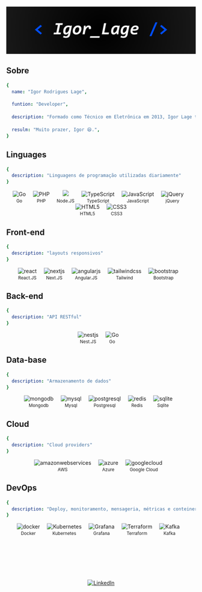 <div align="center" id="image_tema">

![igor_lage_banner](/src/img/4.png)

</div>


## Sobre
```yml
{
  name: "Igor Rodrigues Lage",

  funtion: "Developer",

  description: "Formado como Técnico em Eletrônica em 2013, Igor Lage tinha o hob de programar e criar aplicações pessoais para ajuda-lo no dia-a-dia. Em 2018 comercializou seu primeiro site de vendas construido em PHP, HTML, CSS e JavaScript. Decidido a seguir sua paixão, fez a transição de carreira em 2022 quando lanço-se no mercado em busca da primeira oprtunidade como desenvolvedor profissional. Amante de conhecimento prático e perfeccionista, tem a insassiável vontade de desenvolver soluções de software para os problemas do mundo real, desafiando-se constantemente para criar aplicações alto nível com tecnoligas modernas.",

  resulm: "Muito prazer, Igor 😆.",
}
```

<!-- badges https://github.com/Ileriayo/markdown-badges -->
<!-- icons https://devicon.dev/ -->

## Linguages
```yml
{
  description: "Linguagens de programação utilizadas diariamente"
}
```
<div align="center">
  <div style="display: inline-block; margin-right: 15px; text-align: center;">
    <img src="https://cdn.jsdelivr.net/gh/devicons/devicon/icons/go/go-original-wordmark.svg" alt="Go" height="40">
    <br/>
    <small>Go</small>
  </div>
  <div style="display: inline-block; margin-right: 15px; text-align: center;">
    <img src="https://cdn.jsdelivr.net/gh/devicons/devicon/icons/php/php-original.svg" alt="PHP" height="40">
    <br/>
    <small>PHP</small>
  </div>
  <div style="display: inline-block; margin-right: 15px; text-align: center;">
    <img src="https://cdn.jsdelivr.net/gh/devicons/devicon/icons/nodejs/nodejs-original.svg" />
    <br/>
    <small>Node.JS</small>
  </div>
  <div style="display: inline-block; margin-right: 15px; text-align: center;">
    <img src="https://cdn.jsdelivr.net/gh/devicons/devicon/icons/typescript/typescript-original.svg" alt="TypeScript" height="40">
    <br/>
    <small>TypeScript</small>
  </div>
  <div style="display: inline-block; margin-right: 15px; text-align: center;">
    <img src="https://cdn.jsdelivr.net/gh/devicons/devicon/icons/javascript/javascript-original.svg" alt="JavaScript" height="40">
    <br/>
    <small>JavaScript</small>
  </div>
  <div style="display: inline-block; margin-right: 15px; text-align: center;">
    <img src="https://cdn.jsdelivr.net/gh/devicons/devicon/icons/jquery/jquery-original.svg" alt="jQuery" height="40">
    <br/>
    <small>jQuery</small>
  </div>
  <div style="display: inline-block; margin-right: 15px; text-align: center;">
    <img src="https://cdn.jsdelivr.net/gh/devicons/devicon/icons/html5/html5-original.svg" alt="HTML5" height="40">
    <br/>
    <small>HTML5</small>
  </div>
  <div style="display: inline-block; text-align: center;">
    <img src="https://cdn.jsdelivr.net/gh/devicons/devicon/icons/css3/css3-original.svg" alt="CSS3" height="40">
    <br/>
    <small>CSS3</small>
  </div>
</div>



## Front-end
```yml
{
  description: "layouts responsivos"
}
```
<div align="center">
  <div style="display: inline-block; margin-right: 15px; text-align: center;">
    <img src="https://cdn.jsdelivr.net/gh/devicons/devicon/icons/react/react-original.svg" alt="react" height="40">
    <br/>
    <small>React.JS</small>
  </div>
  <div style="display: inline-block; margin-right: 15px; text-align: center;">
    <img src="https://cdn.jsdelivr.net/gh/devicons/devicon/icons/nextjs/nextjs-original.svg" alt="nextjs" height="40">
    <br/>
    <small>Next.JS</small>
  </div>
  <div style="display: inline-block; margin-right: 15px; text-align: center;">
    <img src="https://cdn.jsdelivr.net/gh/devicons/devicon/icons/angularjs/angularjs-original.svg" alt="angularjs" height="40">
    <br/>
    <small>Angular.JS</small>
  </div>
  <div style="display: inline-block; margin-right: 15px; text-align: center;">
    <img src="https://cdn.jsdelivr.net/gh/devicons/devicon/icons/tailwindcss/tailwindcss-plain.svg" alt="tailwindcss" height="40">
    <br/>
    <small>Tailwind</small>
  </div>
  <div style="display: inline-block; margin-right: 15px; text-align: center;">
    <img src="https://cdn.jsdelivr.net/gh/devicons/devicon/icons/bootstrap/bootstrap-original.svg" alt="bootstrap" height="40">
    <br/>
    <small>Bootstrap</small>
  </div>
</div>


## Back-end
```yml
{
  description: "API RESTful"
}
```
<div align="center">
  <div style="display: inline-block; margin-right: 15px; text-align: center;">
    <img src="https://cdn.jsdelivr.net/gh/devicons/devicon/icons/nestjs/nestjs-plain.svg" alt="nestjs" height="40">
    <br/>
    <small>Nest.JS</small>
  </div>
  <div style="display: inline-block; margin-right: 15px; text-align: center;">
    <img src="https://cdn.jsdelivr.net/gh/devicons/devicon/icons/go/go-original-wordmark.svg" alt="Go" height="40">
    <br/>
    <small>Go</small>
  </div>

</div>


## Data-base
```yml
{
  description: "Armazenamento de dados"
}
```
<div align="center">
  <div style="display: inline-block; margin-right: 15px; text-align: center;">
    <img src="https://cdn.jsdelivr.net/gh/devicons/devicon/icons/mongodb/mongodb-original.svg" alt="mongodb" height="40">
    <br/>
    <small>Mongodb</small>
  </div>
  <div style="display: inline-block; margin-right: 15px; text-align: center;">
    <img src="https://cdn.jsdelivr.net/gh/devicons/devicon/icons/mysql/mysql-original.svg" alt="mysql" height="40">
    <br/>
    <small>Mysql</small>
  </div>
  <div style="display: inline-block; margin-right: 15px; text-align: center;">
    <img src="https://cdn.jsdelivr.net/gh/devicons/devicon/icons/postgresql/postgresql-original.svg" alt="postgresql" height="40">
    <br/>
    <small>Postgresql</small>
  </div>
  <div style="display: inline-block; margin-right: 15px; text-align: center;">
    <img src="https://cdn.jsdelivr.net/gh/devicons/devicon/icons/redis/redis-original.svg" alt="redis" height="40">
    <br/>
    <small>Redis</small>
  </div>
  <div style="display: inline-block; margin-right: 15px; text-align: center;">
    <img src="https://cdn.jsdelivr.net/gh/devicons/devicon/icons/sqlite/sqlite-original.svg" alt="sqlite" height="40">
    <br/>
    <small>Sqlite</small>
  </div>
</div>


## Cloud
```yml
{
  description: "Cloud providers"
}
```
<div align="center">
  <div style="display: inline-block; margin-right: 15px; text-align: center;">
    <img src="https://cdn.jsdelivr.net/gh/devicons/devicon/icons/amazonwebservices/amazonwebservices-original.svg" alt="amazonwebservices" height="40" />
    <br/>
    <small>AWS</small>
  </div>
  <div style="display: inline-block; margin-right: 15px; text-align: center;">
    <img src="https://cdn.jsdelivr.net/gh/devicons/devicon/icons/azure/azure-original.svg" alt="azure" height="40" />
    <br/>
    <small>Azure</small>
  </div>
  <div style="display: inline-block; margin-right: 15px; text-align: center;">
    <img src="https://cdn.jsdelivr.net/gh/devicons/devicon/icons/googlecloud/googlecloud-original.svg" alt="googlecloud" height="40" />
    <br/>
    <small>Google Cloud</small>
  </div>

</div>

## DevOps
```yml
{
  description: "Deploy, monitoramento, mensageria, métricas e conteinerização"
}
```
<div align="center">
  <div style="display: inline-block; margin-right: 15px; text-align: center;">
    <img src="https://cdn.jsdelivr.net/gh/devicons/devicon/icons/docker/docker-original.svg" alt="docker" height="40" />
    <br/>
    <small>Docker</small>
  </div>
  <div style="display: inline-block; margin-right: 15px; text-align: center;">
    <img src="https://cdn.jsdelivr.net/gh/devicons/devicon/icons/kubernetes/kubernetes-plain.svg" alt="Kubernetes" height="40" />
    <br/>
    <small>Kubernetes</small>
  </div>
  <div style="display: inline-block; margin-right: 15px; text-align: center;">
    <img src="https://cdn.jsdelivr.net/gh/devicons/devicon/icons/grafana/grafana-original.svg" alt="Grafana" height="40" />
    <br/>
    <small>Grafana</small>
  </div>
  <div style="display: inline-block; margin-right: 15px; text-align: center;">
    <img src="https://cdn.jsdelivr.net/gh/devicons/devicon/icons/terraform/terraform-original.svg" alt="Terraform" height="40" />
    <br/>
    <small>Terraform</small>
  </div>
  <div style="display: inline-block; margin-right: 15px; text-align: center;">
    <img src="https://cdn.jsdelivr.net/gh/devicons/devicon/icons/apachekafka/apachekafka-original.svg" alt="Kafka" height="40" />
    <br/>
    <small>Kafka</small>
  </div>

</div>

<br>
<br>
<br>
<br>
<br>
<br>

<div align="center">

  [![LinkedIn](https://img.shields.io/badge/linkedin-%230077B5.svg?style=for-the-badge&logo=linkedin&logoColor=white)](https://www.linkedin.com/in/igor-rl/)
</div>
